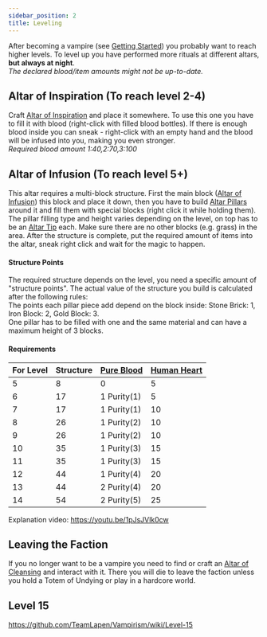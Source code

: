 ```yaml
---
sidebar_position: 2
title: Leveling
---
```


After becoming a vampire (see [Getting Started](../getting-started#first-steps---vampire)) you probably want to reach higher levels.
To level up you have performed more rituals at different altars, **but always at night**.  
_The declared blood/item amounts might not be up-to-date._

## Altar of Inspiration (To reach level 2-4)
Craft [Altar of Inspiration](../../content/blocks#altar-of-inspiration)  and place it somewhere.
To use this one you have to fill it with blood (right-click with filled blood bottles). If there is enough blood inside you can sneak - right-click with an empty hand and the blood will be infused into you, making you even stronger.  
_Required blood amount 1:40,2:70,3:100_  

## Altar of Infusion (To reach level 5+)
This altar requires a multi-block structure. First the main block ([Altar of Infusion](../../content/blocks#altar-of-infusion)) this block and place it down, then you have to build [Altar Pillars](../../content/blocks#altar-pillar) around it and fill them with special blocks (right click it while holding them). The pillar filling type and height varies depending on the level, on top has to be an [Altar Tip](../../content/blocks#altar-tip) each. Make sure there are no other blocks (e.g. grass) in the area. After the structure is complete, put the required amount of items into the altar, sneak right click and wait for the magic to happen.  

#### Structure Points
The required structure depends on the level, you need a specific amount of "structure points".
The actual value of the structure you build is calculated after the following rules:  
The points each pillar piece add depend on the block inside: Stone Brick: 1, Iron Block: 2, Gold Block: 3.  
One pillar has to be filled with one and the same material and can have a maximum height of 3 blocks.  

#### Requirements
| For Level | Structure | [Pure Blood](../../content/items#pure-blood) | [Human Heart](../../content/items#human-heart) |
|-------|-----------|----------------------------------------------|------------------------------------------------|
| 5     | 8         | 0                                            | 5                                              |
| 6     | 17        | 1 Purity(1)                                  | 5                                              |
| 7     | 17        | 1 Purity(1)                                  | 10                                             |
| 8     | 26        | 1 Purity(2)                                  | 10                                             |
| 9     | 26        | 1 Purity(2)                                  | 10                                             |
| 10    | 35        | 1 Purity(3)                                  | 15                                             |
| 11    | 35        | 1 Purity(3)                                  | 15                                             |
| 12    | 44        | 1 Purity(4)                                  | 20                                             |
| 13    | 44        | 2 Purity(4)                                  | 20                                             |
| 14    | 54        | 2 Purity(5)                                  | 25                                             |

Explanation video: https://youtu.be/1pJsJVlk0cw

## Leaving the Faction
If you no longer want to be a vampire you need to find or craft an [Altar of Cleansing](../../content/blocks.mdx#altar-of-cleansing) and interact with it.
There you will die to leave the faction unless you hold a Totem of Undying or play in a hardcore world.

## Level 15
https://github.com/TeamLapen/Vampirism/wiki/Level-15